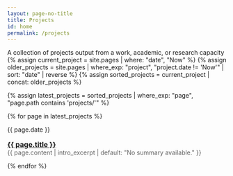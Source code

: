 ```yaml
---
layout: page-no-title
title: Projects
id: home
permalink: /projects
---
```

<div class="intro"> A collection of projects output from a work, academic, or research capacity</div>
<div class="">
  {% assign current_project = site.pages | where: "date", "Now" %}
  {% assign older_projects = site.pages | where_exp: "project", "project.date != 'Now'" | sort: "date" | reverse %}
  {% assign sorted_projects = current_project | concat: older_projects %}
  
  {% assign latest_projects = sorted_projects | where_exp: "page", "page.path contains 'projects/'" %}

  {% for page in latest_projects %}
    <div class="bb">
      <flex class="align-baseline stack-mobile">
        <div class="label muted">
          <p>{{ page.date }}</p>
        </div>
        <div class="">
          <h2 style ="margin-top: 1rem; margin-bottom: 0"><a class="nav-link hover" href="{{ site.baseurl }}{{ page.url }}" style="font-size: 1rem">{{ page.title }}</a></h2>
          <p style="margin-top: 0rem; color: #606060">
            {{ page.content | intro_excerpt | default: "No summary available." }}
          </p>
        </div>
      </flex>
    </div>
  {% endfor %}
</div>


